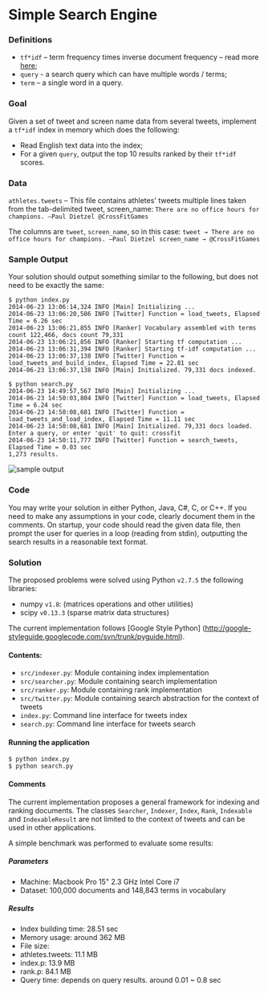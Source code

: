 # Simple Search Engine

### Definitions
- `tf*idf` – term frequency times inverse document frequency – read more [here](http://en.wikipedia.org/wiki/Tf%E2%80%93idf);
- `query` - a search query which can have multiple words / terms;
- `term` – a single word in a query.

### Goal
Given a set of tweet and screen name data from several tweets, implement a `tf*idf` index in memory which does the following:
- Read English text data into the index;
- For a given `query`, output the top 10 results ranked by their `tf*idf` scores.

### Data
`athletes.tweets` – This file contains athletes' tweets multiple lines taken from the tab-delimited tweet, screen_name: `There are no office hours for champions. —Paul Dietzel	@CrossFitGames`

The columns are `tweet`, `screen_name`, so in this case:
`tweet → There are no office hours for champions. —Paul Dietzel screen_name → @CrossFitGames`

### Sample Output
Your solution should output something similar to the following, but does not need to be exactly the same:

```
$ python index.py
2014-06-23 13:06:14,324 INFO [Main] Initializing ...
2014-06-23 13:06:20,586 INFO [Twitter] Function = load_tweets, Elapsed Time = 6.26 sec
2014-06-23 13:06:21,855 INFO [Ranker] Vocabulary assembled with terms count 122,466, docs count 79,331
2014-06-23 13:06:21,856 INFO [Ranker] Starting tf computation ...
2014-06-23 13:06:31,394 INFO [Ranker] Starting tf-idf computation ...
2014-06-23 13:06:37,138 INFO [Twitter] Function = load_tweets_and_build_index, Elapsed Time = 22.81 sec
2014-06-23 13:06:37,138 INFO [Main] Initialized. 79,331 docs indexed.

$ python search.py
2014-06-23 14:49:57,567 INFO [Main] Initializing ...
2014-06-23 14:50:03,804 INFO [Twitter] Function = load_tweets, Elapsed Time = 6.24 sec
2014-06-23 14:50:08,681 INFO [Twitter] Function = load_tweets_and_load_index, Elapsed Time = 11.11 sec
2014-06-23 14:50:08,681 INFO [Main] Initialized. 79,331 docs loaded.
Enter a query, or enter 'quit' to quit: crossfit
2014-06-23 14:50:11,777 INFO [Twitter] Function = search_tweets, Elapsed Time = 0.03 sec
1,273 results.
```
![sample output](http://media.tumblr.com/a3a131c37799185bd5a6cd1d4509679c/tumblr_inline_n7nje9JNFH1qzgoac.png)

### Code
You may write your solution in either Python, Java, C#, C, or C++. If you need to make any assumptions in your code, clearly document them in the comments. On startup, your code should read the given data file, then prompt the user for queries in a loop (reading from stdin), outputting the search results in a reasonable text format.

### Solution

The proposed problems were solved using Python `v2.7.5` the following libraries:

- numpy `v1.8`: (matrices operations and other utilities)
- scipy `v0.13.3` (sparse matrix data structures)

The current implementation follows [Google Style Python]
(http://google-styleguide.googlecode.com/svn/trunk/pyguide.html).

#### Contents:
 - `src/indexer.py`: Module containing index implementation
 - `src/searcher.py`: Module containing search implementation
 - `src/ranker.py`: Module containing rank implementation
 - `src/twitter.py`: Module containing search abstraction for the context of tweets
 - `index.py`: Command line interface for tweets index
 - `search.py`: Command line interface for tweets search

#### Running the application
    $ python index.py
    $ python search.py

#### Comments
The current implementation proposes a general framework for indexing and ranking documents. The classes `Searcher`, `Indexer`, `Index`, `Rank`, `Indexable` and `IndexableResult` are not limited to the context of tweets and can be used in other applications.

A simple benchmark was performed to evaluate some results:

##### Parameters
- Machine: Macbook Pro 15" 2.3 GHz Intel Core i7
- Dataset: 100,000 documents and 148,843 terms in vocabulary

##### Results
- Index building time: 28.51 sec
- Memory usage: around 362 MB
- File size:
 - athletes.tweets: 11.1 MB
 - index.p: 13.9 MB
 - rank.p: 84.1 MB
- Query time: depends on query results. around 0.01 ~ 0.8 sec

